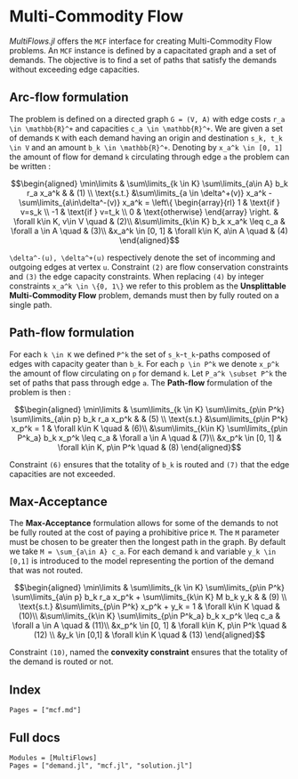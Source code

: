 # Multi-Commodity Flow

_MultiFlows.jl_ offers the `MCF` interface for creating Multi-Commodity Flow problems. An `MCF` instance is defined by a capacitated graph and a set of demands. The objective is to find a set of paths that satisfy the demands without exceeding edge capacities.

## Arc-flow formulation

The problem is defined on a directed graph ``G = (V, A)`` with edge costs ``r_a \in \mathbb{R}^+`` and capacities ``c_a \in \mathbb{R}^+``. We are given a set of demands ``K`` with each demand having an origin and destination ``s_k, t_k \in V`` and an amount ``b_k \in \mathbb{R}^+``. Denoting by ``x_a^k \in [0, 1]`` the amount of flow for demand ``k`` circulating through edge ``a`` the problem can be written : 

```math
\begin{aligned}
\min\limits & \sum\limits_{k \in K} \sum\limits_{a\in A} b_k r_a x_a^k & & (1) \\
\text{s.t.} &\sum\limits_{a \in \delta^+(v)} x_a^k - \sum\limits_{a\in\delta^-(v)} x_a^k = \left\{ \begin{array}{rl} 1 & \text{if } v=s_k \\ -1 & \text{if } v=t_k \\ 0 & \text{otherwise} \end{array} \right. & \forall k\in K, v\in V \quad & (2)\\
&\sum\limits_{k\in K} b_k x_a^k \leq c_a & \forall a \in A \quad & (3)\\
&x_a^k \in [0, 1] & \forall k\in K, a\in A \quad & (4)
\end{aligned}
```

``\delta^-(u), \delta^+(u)`` respectively denote the set of incomming and outgoing edges at vertex ``u``. Constraint ``(2)`` are flow conservation constraints and ``(3)`` the edge capacity constraints. When replacing ``(4)`` by integer constraints ``x_a^k \in \{0, 1\}`` we refer to this problem as the **Unsplittable Multi-Commodity Flow** problem, demands must then by fully routed on a single path.

## Path-flow formulation
For each ``k \in K`` we defined ``P^k`` the set of ``s_k``-``t_k``-paths composed of edges with capacity geater than ``b_k``. For each ``p \in P^k`` we denote ``x_p^k`` the amount of flow circulating on ``p`` for demand ``k``. Let ``P_a^k \subset P^k`` the set of paths that pass through edge ``a``. The **Path-flow** formulation of the problem is then : 

```math
\begin{aligned}
\min\limits & \sum\limits_{k \in K} \sum\limits_{p\in P^k} \sum\limits_{a\in p} b_k r_a x_p^k & & (5) \\
\text{s.t.} &\sum\limits_{p\in P^k} x_p^k  = 1 & \forall k\in K \quad & (6)\\
&\sum\limits_{k\in K} \sum\limits_{p\in P^k_a} b_k x_p^k \leq c_a & \forall a \in A \quad & (7)\\
&x_p^k \in [0, 1] & \forall k\in K, p\in P^k \quad & (8)
\end{aligned}
```

Constraint ``(6)`` ensures that the totality of ``b_k`` is routed and ``(7)`` that the edge capacities are not exceeded.

## Max-Acceptance
The **Max-Acceptance** formulation allows for some of the demands to not be fully routed at the cost of paying a prohibitive price ``M``. The ``M`` parameter must be chosen to be greater then the longest path in the graph. By default we take ``M = \sum_{a\in A} c_a``. For each demand ``k`` and variable ``y_k \in [0,1]`` is introduced to the model representing the portion of the demand that was not routed.

```math
\begin{aligned}
\min\limits & \sum\limits_{k \in K} \sum\limits_{p\in P^k} \sum\limits_{a\in p} b_k r_a x_p^k + \sum\limits_{k\in K} M b_k y_k  & & (9) \\
\text{s.t.} &\sum\limits_{p\in P^k} x_p^k  + y_k = 1 & \forall k\in K \quad & (10)\\
&\sum\limits_{k\in K} \sum\limits_{p\in P^k_a} b_k x_p^k \leq c_a & \forall a \in A \quad & (11)\\
&x_p^k \in [0, 1] & \forall k\in K, p\in P^k \quad & (12) \\
&y_k \in [0,1] & \forall k\in K \quad & (13)
\end{aligned}
```
Constraint ``(10)``, named the **convexity constraint** ensures that the totality of the demand is routed or not.

## Index

```@index
Pages = ["mcf.md"]
```

## Full docs

```@autodocs
Modules = [MultiFlows]
Pages = ["demand.jl", "mcf.jl", "solution.jl"]

```

